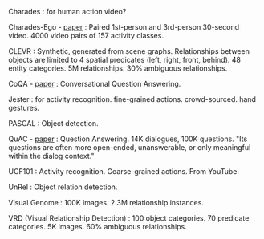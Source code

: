Charades
: for human action video?

Charades-Ego - [paper](https://arxiv.org/abs/1804.09627)
: Paired 1st-person and 3rd-person 30-second video. 4000 video pairs of 157 activity classes. 

CLEVR
: Synthetic, generated from scene graphs. Relationships between objects are limited to 4 spatial predicates (left, right, front, behind). 48 entity categories. 5M relationships. 30% ambiguous relationships.

CoQA - [paper](https://arxiv.org/abs/1808.07042)
: Conversational Question Answering.

Jester
: for activity recognition. fine-grained actions. crowd-sourced. hand gestures.

PASCAL
: Object detection.

QuAC - [paper](https://en.wikipedia.org/wiki/Simultaneous_localization_and_mapping)
: Question Answering. 14K dialogues, 100K questions. "Its questions are often more open-ended, unanswerable, or only meaningful within the dialog context."

UCF101
: Activity recognition. Coarse-grained actions. From YouTube.

UnRel
: Object relation detection.

Visual Genome
: 100K images. 2.3M relationship instances.

VRD (Visual Relationship Detection)
: 100 object categories. 70 predicate categories. 5K images. 60% ambiguous relationships.
<!--stackedit_data:
eyJoaXN0b3J5IjpbLTI2MTIwMzI5Myw3NjkzMjY1NzMsMjAyMT
c4MzQ0Niw4NzA4MjM1NzBdfQ==
-->
